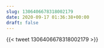 ```yaml
---
slug: 1306406678318002179
date: 2020-09-17 01:36:38+00:00
draft: false
---
```


{{< tweet 1306406678318002179 >}}
